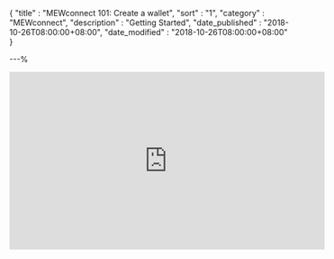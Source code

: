 {
"title" : "MEWconnect 101: Create a wallet",
"sort" : "1",
"category" : "MEWconnect",
"description" : "Getting Started",
"date_published" : "2018-10-26T08:00:00+08:00",
"date_modified" : "2018-10-26T08:00:00+08:00"
}

---%

<div class="video__wrapper"><iframe width="560" height="315" src="https://www.youtube.com/embed/p2q6qrcKtj8" frameborder="0" allowfullscreen></iframe>
</div>
